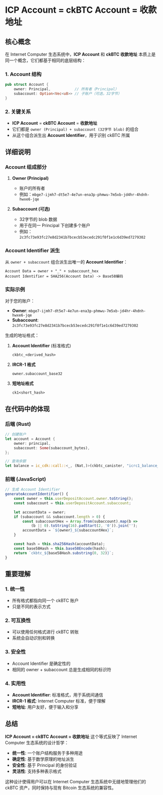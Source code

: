 # ICP Account = ckBTC Account = 收款地址

## 核心概念

在 Internet Computer 生态系统中，**ICP Account** 和 **ckBTC 收款地址** 本质上是同一个概念，它们都基于相同的底层结构：

### 1. Account 结构

```rust
pub struct Account {
    owner: Principal,           // 所有者（Principal）
    subaccount: Option<Vec<u8>> // 子账户（可选，32字节）
}
```

### 2. 关键关系

- **ICP Account** = **ckBTC Account** = **收款地址**
- 它们都是 `owner (Principal) + subaccount (32字节 blob)` 的组合
- 从这个组合派生出 **Account Identifier**，用于识别 ckBTC 所属

## 详细说明

### Account 组成部分

1. **Owner (Principal)**
   - 账户的所有者
   - 例如：`mbge7-ijmh7-dt5e7-4e7un-ena3p-phmwu-7m5xb-jd4hr-4hdnh-hwxe6-jqe`

2. **Subaccount (可选)**
   - 32字节的 blob 数据
   - 用于在同一 Principal 下创建多个账户
   - 例如：`2c3fc73e93fc27e8d2341b7bcecb53ecedc291f0f1e1c6d39ed7279302`

### Account Identifier 派生

从 `owner + subaccount` 组合派生出唯一的 **Account Identifier**：

```
Account Data = owner + "_" + subaccount_hex
Account Identifier = SHA256(Account Data) -> Base58编码
```

### 实际示例

对于您的账户：
- **Owner**: `mbge7-ijmh7-dt5e7-4e7un-ena3p-phmwu-7m5xb-jd4hr-4hdnh-hwxe6-jqe`
- **Subaccount**: `2c3fc73e93fc27e8d2341b7bcecb53ecedc291f0f1e1c6d39ed7279302`

生成的地址格式：

1. **Account Identifier** (标准格式)
   ```
   ckbtc_<derived_hash>
   ```

2. **IRCR-1 格式**
   ```
   owner.subaccount_base32
   ```

3. **短地址格式**
   ```
   ck1<short_hash>
   ```

## 在代码中的体现

### 后端 (Rust)

```rust
// 创建账户
let account = Account {
    owner: principal,
    subaccount: Some(subaccount_bytes),
};

// 查询余额
let balance = ic_cdk::call::<_, (Nat,)>(ckbtc_canister, "icrc1_balance_of", (account,)).await;
```

### 前端 (JavaScript)

```javascript
// 生成 Account Identifier
generateAccountIdentifier() {
    const owner = this.userDepositAccount.owner.toString();
    const subaccount = this.userDepositAccount.subaccount;
    
    let accountData = owner;
    if (subaccount && subaccount.length > 0) {
        const subaccountHex = Array.from(subaccount).map(b => 
            (b || 0).toString(16).padStart(2, '0')).join('');
        accountData = `${owner}_${subaccountHex}`;
    }
    
    const hash = this.sha256Hash(accountData);
    const base58Hash = this.base58Encode(hash);
    return `ckbtc_${base58Hash.substring(0, 32)}`;
}
```

## 重要理解

### 1. 统一性
- 所有格式都指向同一个 ckBTC 账户
- 只是不同的表示方式

### 2. 可互换性
- 可以使用任何格式进行 ckBTC 转账
- 系统会自动识别和转换

### 3. 安全性
- Account Identifier 是确定性的
- 相同的 owner + subaccount 总是生成相同的标识符

### 4. 实用性
- **Account Identifier**: 标准格式，用于系统间通信
- **IRCR-1 格式**: Internet Computer 标准，便于理解
- **短地址**: 用户友好，便于输入和分享

## 总结

**ICP Account = ckBTC Account = 收款地址** 这个等式反映了 Internet Computer 生态系统的设计哲学：

- **统一性**: 一个账户结构服务于多种用途
- **确定性**: 基于数学原理的地址派生
- **安全性**: 基于 Principal 的身份验证
- **灵活性**: 支持多种表示格式

这种设计使得用户可以在 Internet Computer 生态系统中无缝地管理他们的 ckBTC 资产，同时保持与现有 Bitcoin 生态系统的兼容性。 